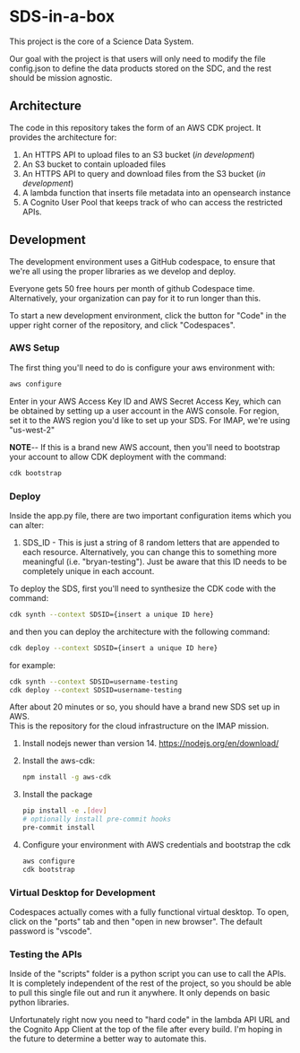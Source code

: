 # SDS-in-a-box

This project is the core of a Science Data System.  

Our goal with the project is that users will only need to modify the file config.json to define the data products stored on the SDC, and the rest should be mission agnostic.  

## Architecture

The code in this repository takes the form of an AWS CDK project. It provides the architecture for:

1. An HTTPS API to upload files to an S3 bucket (*in development*)
2. An S3 bucket to contain uploaded files
3. An HTTPS API to query and download files from the S3 bucket (*in development*)
4. A lambda function that inserts file metadata into an opensearch instance
5. A Cognito User Pool that keeps track of who can access the restricted APIs.  

## Development

The development environment uses a GitHub codespace, to ensure that we're all using the proper libraries as we develop and deploy.  

Everyone gets 50 free hours per month of github Codespace time.  Alternatively, your organization can pay for it to run longer than this.  

To start a new development environment, click the button for "Code" in the upper right corner of the repository, and click "Codespaces".  

### AWS Setup

The first thing you'll need to do is configure your aws environment with:

```bash
aws configure
```

Enter in your AWS Access Key ID and AWS Secret Access Key, which can be obtained by setting up a user account in the AWS console. For region, set it to the AWS region you'd like to set up your SDS. For IMAP, we're using "us-west-2"

**NOTE**-- If this is a brand new AWS account, then you'll need to bootstrap your account to allow CDK deployment with the command:

```bash
cdk bootstrap
```

### Deploy

Inside the app.py file, there are two important configuration items which you can alter:

1) SDS_ID - This is just a string of 8 random letters that are appended to each resource.  Alternatively, you can change this to something more meaningful (i.e. "bryan-testing").  Just be aware that this ID needs to be completely unique in each account.  

To deploy the SDS, first you'll need to synthesize the CDK code with the command:

```bash
cdk synth --context SDSID={insert a unique ID here}
```

and then you can deploy the architecture with the following command:

```bash
cdk deploy --context SDSID={insert a unique ID here}
```

for example:

```bash
cdk synth --context SDSID=username-testing
cdk deploy --context SDSID=username-testing
```

After about 20 minutes or so, you should have a brand new SDS set up in AWS.  
This is the repository for the cloud infrastructure on the IMAP mission.

1. Install nodejs newer than version 14.
    <https://nodejs.org/en/download/>

2. Install the aws-cdk:

    ```bash
    npm install -g aws-cdk
    ```

3. Install the package

    ```bash
    pip install -e .[dev]
    # optionally install pre-commit hooks
    pre-commit install
    ```

4. Configure your environment with AWS credentials and bootstrap the cdk

    ```bash
    aws configure
    cdk bootstrap
    ```

### Virtual Desktop for Development

Codespaces actually comes with a fully functional virtual desktop.  To open, click on the "ports" tab and then "open in new browser". The default password is "vscode".

### Testing the APIs

Inside of the "scripts" folder is a python script you can use to call the APIs.  It is completely independent of the rest of the project, so you should be able to pull this single file out and run it anywhere.  It only depends on basic python libraries.

Unfortunately right now you need to "hard code" in the lambda API URL and the Cognito App Client at the top of the file after every build.  I'm hoping in the future to determine a better way to automate this.
